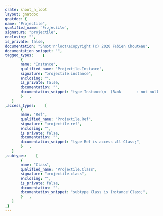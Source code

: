 ```yaml
---
crate: shoot_n_loot
layout: gnatdoc
gnatdoc: {
name: "Projectile",
qualified_name: "Projectile",
signature: "projectile",
enclosing: "",
is_private: false,
documentation: "Shoot'n'loot\nCopyright (c) 2020 Fabien Chouteau",
documentation_snippet: "",
tagged_types:    [
       {
       name: "Instance",
       qualified_name: "Projectile.Instance",
       signature: "projectile.instance",
       enclosing: "",
       is_private: false,
       documentation: "",
       documentation_snippet: "type Instance\n  (Bank       : not null GESTE.Tile_Bank.Const_Ref;\n   Init_Frame : GESTE_Config.Tile_Index)\nis tagged limited\nprivate;",
       }   ,
   ]
,access_types:    [
       {
       name: "Ref",
       qualified_name: "Projectile.Ref",
       signature: "projectile.ref",
       enclosing: "",
       is_private: false,
       documentation: "",
       documentation_snippet: "type Ref is access all Class;",
       }   ,
   ]
,subtypes:    [
       {
       name: "Class",
       qualified_name: "Projectile.Class",
       signature: "projectile.class",
       enclosing: "",
       is_private: false,
       documentation: "",
       documentation_snippet: "subtype Class is Instance'Class;",
       }   ,
   ]
,}
---
```

